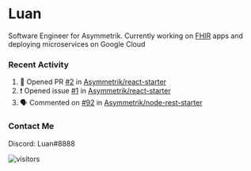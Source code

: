# Luan

Software Engineer for Asymmetrik. Currently working on [FHIR](https://hl7.org/FHIR/) apps and deploying microservices on Google Cloud

### Recent Activity

<!--START_SECTION:activity-->
1. 💪 Opened PR [#2](https://github.com/Asymmetrik/react-starter/pull/2) in [Asymmetrik/react-starter](https://github.com/Asymmetrik/react-starter)
2. ❗️ Opened issue [#1](https://github.com/Asymmetrik/react-starter/issues/1) in [Asymmetrik/react-starter](https://github.com/Asymmetrik/react-starter)
3. 🗣 Commented on [#92](https://github.com/Asymmetrik/node-rest-starter/issues/92) in [Asymmetrik/node-rest-starter](https://github.com/Asymmetrik/node-rest-starter)
<!--END_SECTION:activity-->

### Contact Me

Discord: Luan#8888

![visitors](https://visitor-badge.glitch.me/badge?page_id=luan-asym.visitor-badge)
